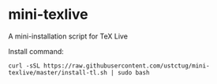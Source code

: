 # mini-texlive
A mini-installation script for TeX Live

Install command:
```
curl -sSL https://raw.githubusercontent.com/ustctug/mini-texlive/master/install-tl.sh | sudo bash
```
